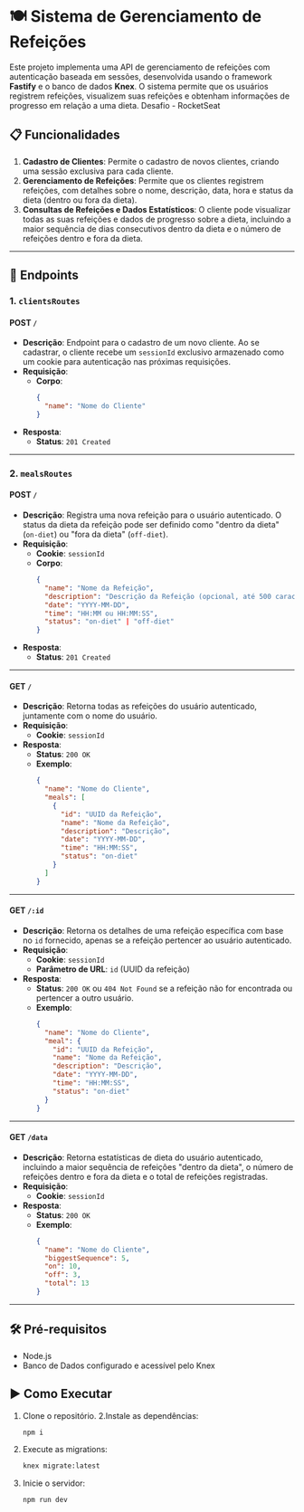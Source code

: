 # 🍽 Sistema de Gerenciamento de Refeições

Este projeto implementa uma API de gerenciamento de refeições com autenticação baseada em sessões, desenvolvida usando o framework **Fastify** e o banco de dados **Knex**. O sistema permite que os usuários registrem refeições, visualizem suas refeições e obtenham informações de progresso em relação a uma dieta. Desafio - RocketSeat

## 📋 Funcionalidades

1. **Cadastro de Clientes**: Permite o cadastro de novos clientes, criando uma sessão exclusiva para cada cliente.
2. **Gerenciamento de Refeições**: Permite que os clientes registrem refeições, com detalhes sobre o nome, descrição, data, hora e status da dieta (dentro ou fora da dieta).
3. **Consultas de Refeições e Dados Estatísticos**: O cliente pode visualizar todas as suas refeições e dados de progresso sobre a dieta, incluindo a maior sequência de dias consecutivos dentro da dieta e o número de refeições dentro e fora da dieta.

---

## 🚀 Endpoints

### 1. `clientsRoutes`

#### POST `/`
- **Descrição**: Endpoint para o cadastro de um novo cliente. Ao se cadastrar, o cliente recebe um `sessionId` exclusivo armazenado como um cookie para autenticação nas próximas requisições.
- **Requisição**:
  - **Corpo**:
    ```json
    {
      "name": "Nome do Cliente"
    }
    ```
- **Resposta**:
  - **Status**: `201 Created`

---

### 2. `mealsRoutes`

#### POST `/`
- **Descrição**: Registra uma nova refeição para o usuário autenticado. O status da dieta da refeição pode ser definido como "dentro da dieta" (`on-diet`) ou "fora da dieta" (`off-diet`).
- **Requisição**:
  - **Cookie**: `sessionId`
  - **Corpo**:
    ```json
    {
      "name": "Nome da Refeição",
      "description": "Descrição da Refeição (opcional, até 500 caracteres)",
      "date": "YYYY-MM-DD",
      "time": "HH:MM ou HH:MM:SS",
      "status": "on-diet" | "off-diet"
    }
    ```
- **Resposta**:
  - **Status**: `201 Created`

---

#### GET `/`
- **Descrição**: Retorna todas as refeições do usuário autenticado, juntamente com o nome do usuário.
- **Requisição**:
  - **Cookie**: `sessionId`
- **Resposta**:
  - **Status**: `200 OK`
  - **Exemplo**:
    ```json
    {
      "name": "Nome do Cliente",
      "meals": [
        {
          "id": "UUID da Refeição",
          "name": "Nome da Refeição",
          "description": "Descrição",
          "date": "YYYY-MM-DD",
          "time": "HH:MM:SS",
          "status": "on-diet"
        }
      ]
    }
    ```

---

#### GET `/:id`
- **Descrição**: Retorna os detalhes de uma refeição específica com base no `id` fornecido, apenas se a refeição pertencer ao usuário autenticado.
- **Requisição**:
  - **Cookie**: `sessionId`
  - **Parâmetro de URL**: `id` (UUID da refeição)
- **Resposta**:
  - **Status**: `200 OK` ou `404 Not Found` se a refeição não for encontrada ou pertencer a outro usuário.
  - **Exemplo**:
    ```json
    {
      "name": "Nome do Cliente",
      "meal": {
        "id": "UUID da Refeição",
        "name": "Nome da Refeição",
        "description": "Descrição",
        "date": "YYYY-MM-DD",
        "time": "HH:MM:SS",
        "status": "on-diet"
      }
    }
    ```

---

#### GET `/data`
- **Descrição**: Retorna estatísticas de dieta do usuário autenticado, incluindo a maior sequência de refeições "dentro da dieta", o número de refeições dentro e fora da dieta e o total de refeições registradas.
- **Requisição**:
  - **Cookie**: `sessionId`
- **Resposta**:
  - **Status**: `200 OK`
  - **Exemplo**:
    ```json
    {
      "name": "Nome do Cliente",
      "biggestSequence": 5,
      "on": 10,
      "off": 3,
      "total": 13
    }
    ```

---

## 🛠 Pré-requisitos

- Node.js
- Banco de Dados configurado e acessível pelo Knex

## ▶️ Como Executar

1. Clone o repositório.
2.Instale as dependências:
   ```bash
   npm i
3. Execute as migrations:
   ```bash
   knex migrate:latest
4. Inicie o servidor:
   ```bash
   npm run dev
